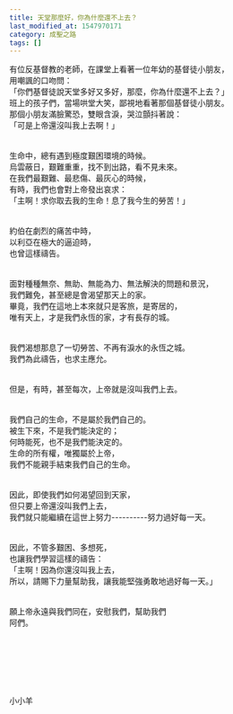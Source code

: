 ```yaml
---
title: 天堂那麼好，你為什麼還不上去？
last_modified_at: 1547970171
category: 成聖之路
tags: []
---
```


<p>有位反基督教的老師，在課堂上看著一位年幼的基督徒小朋友，<br/>用嘲諷的口吻問：<br/>「你們基督徒說天堂多好又多好，那麼，你為什麼還不上去？」<br/>班上的孩子們，當場哄堂大笑，鄙視地看著那個基督徒小朋友。<br/>那個小朋友滿臉驚恐，雙眼含淚，哭泣顫抖著說：<br/>「可是上帝還沒叫我上去啊！」<br/><!--more--><br/><br/>生命中，總有遇到極度艱困環境的時候。<br/>烏雲蔽日，艱難重重，找不到出路，看不見未來。<br/>在我們最艱難、最悲傷、最灰心的時候，<br/>有時，我們也會對上帝發出哀求：<br/>「主啊！求你取去我的生命！息了我今生的勞苦！」<br/><br/><br/>約伯在劇烈的痛苦中時，<br/>以利亞在極大的逼迫時，<br/>也曾這樣禱告。<br/><br/><br/>面對種種無奈、無助、無能為力、無法解決的問題和景況，<br/>我們難免，甚至總是會渴望那天上的家。<br/>畢竟，我們在這地上本來就只是客旅，是寄居的，<br/>唯有天上，才是我們永恆的家，才有長存的城。<br/><br/><br/>我們渴想那息了一切勞苦、不再有淚水的永恆之城。<br/>我們為此禱告，也求主應允。<br/><br/><br/>但是，有時，甚至每次，上帝就是沒叫我們上去。<br/><br/><br/>我們自己的生命，不是屬於我們自己的。<br/>被生下來，不是我們能決定的；<br/>何時能死，也不是我們能決定的。<br/>生命的所有權，唯獨屬於上帝，<br/>我們不能親手結束我們自己的生命。<br/><br/><br/>因此，即使我們如何渴望回到天家，<br/>但只要上帝還沒叫我們上去，<br/>我們就只能繼續在這世上努力----------努力過好每一天。<br/><br/><br/>因此，不管多艱困、多想死，<br/>也讓我們學習這樣的禱告：<br/>「主啊！因為你還沒叫我上去，<br/>所以，請賜下力量幫助我，讓我能堅強勇敢地過好每一天。」<br/><br/><br/>願上帝永遠與我們同在，安慰我們，幫助我們<br/>阿們。<br/><br/><br/><br/><br/><br/><br/><br/>小小羊<br/><br/><br/><br/></p>
